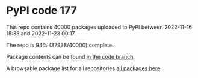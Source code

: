 # PyPI code 177

This repo contains 40000 packages uploaded to PyPI between 
2022-11-16 15:35 and 2022-11-23 00:17.

The repo is 94% (37938/40000) complete.

Package contents can be found [in the code branch](https://github.com/pypi-data/pypi-mirror-177/tree/code/packages).

A browsable package list for all repositories [all packages here](https://pypi-data.github.io/website/repositories/pypi-mirror-177).


